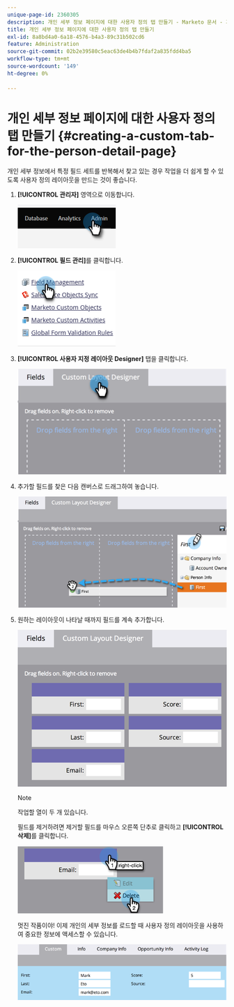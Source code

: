 ```yaml
---
unique-page-id: 2360305
description: 개인 세부 정보 페이지에 대한 사용자 정의 탭 만들기 - Marketo 문서 - 제품 설명서
title: 개인 세부 정보 페이지에 대한 사용자 정의 탭 만들기
exl-id: 8a8bd4a0-6a18-4576-b4a3-89c31b502cd6
feature: Administration
source-git-commit: 02b2e39580c5eac63de4b4b7fdaf2a835fdd4ba5
workflow-type: tm+mt
source-wordcount: '149'
ht-degree: 0%

---
```


# 개인 세부 정보 페이지에 대한 사용자 정의 탭 만들기 {#creating-a-custom-tab-for-the-person-detail-page}

개인 세부 정보에서 특정 필드 세트를 반복해서 찾고 있는 경우 작업을 더 쉽게 할 수 있도록 사용자 정의 레이아웃을 만드는 것이 좋습니다.

1. **[!UICONTROL 관리자]** 영역으로 이동합니다.

   ![](assets/creating-a-custom-tab-for-the-person-detail-page-1.png)

1. **[!UICONTROL 필드 관리]**&#x200B;를 클릭합니다.

   ![](assets/creating-a-custom-tab-for-the-person-detail-page-2.png)

1. **[!UICONTROL 사용자 지정 레이아웃 Designer]** 탭을 클릭합니다.

   ![](assets/creating-a-custom-tab-for-the-person-detail-page-3.png)

1. 추가할 필드를 찾은 다음 캔버스로 드래그하여 놓습니다.

   ![](assets/creating-a-custom-tab-for-the-person-detail-page-4.png)

1. 원하는 레이아웃이 나타날 때까지 필드를 계속 추가합니다.

   ![](assets/creating-a-custom-tab-for-the-person-detail-page-5.png)

   >[!NOTE]
   >
   >작업할 열이 두 개 있습니다.

   필드를 제거하려면 제거할 필드를 마우스 오른쪽 단추로 클릭하고 **[!UICONTROL 삭제]**&#x200B;를 클릭합니다.

   ![](assets/creating-a-custom-tab-for-the-person-detail-page-6.png)

   멋진 작품이야! 이제 개인의 세부 정보를 로드할 때 사용자 정의 레이아웃을 사용하여 중요한 정보에 액세스할 수 있습니다.

   ![](assets/creating-a-custom-tab-for-the-person-detail-page-7.png)
